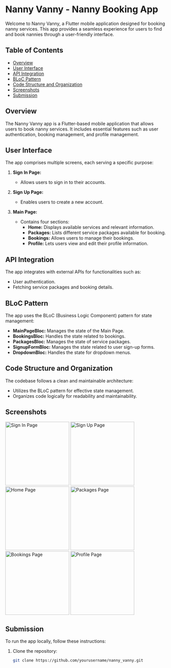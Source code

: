 # Nanny Vanny - Nanny Booking App

Welcome to Nanny Vanny, a Flutter mobile application designed for booking nanny services. This app provides a seamless experience for users to find and book nannies through a user-friendly interface.

## Table of Contents

- [Overview](#overview)
- [User Interface](#user-interface)
- [API Integration](#api-integration)
- [BLoC Pattern](#bloc-pattern)
- [Code Structure and Organization](#code-structure-and-organization)
- [Screenshots](#screenshots)
- [Submission](#submission)

## Overview

The Nanny Vanny app is a Flutter-based mobile application that allows users to book nanny services. It includes essential features such as user authentication, booking management, and profile management.

## User Interface

The app comprises multiple screens, each serving a specific purpose:

1. **Sign In Page:**
    - Allows users to sign in to their accounts.

2. **Sign Up Page:**
    - Enables users to create a new account.

3. **Main Page:**
    - Contains four sections:
        - **Home:** Displays available services and relevant information.
        - **Packages:** Lists different service packages available for booking.
        - **Bookings:** Allows users to manage their bookings.
        - **Profile:** Lets users view and edit their profile information.

## API Integration

The app integrates with external APIs for functionalities such as:

- User authentication.
- Fetching service packages and booking details.

## BLoC Pattern

The app uses the BLoC (Business Logic Component) pattern for state management:

- **MainPageBloc:** Manages the state of the Main Page.
- **BookingsBloc:** Handles the state related to bookings.
- **PackagesBloc:** Manages the state of service packages.
- **SignupFormBloc:** Manages the state related to user sign-up forms.
- **DropdownBloc:** Handles the state for dropdown menus.

## Code Structure and Organization

The codebase follows a clean and maintainable architecture:
- Utilizes the BLoC pattern for effective state management.
- Organizes code logically for readability and maintainability.

## Screenshots

<img src="/screenshots/sign_in.jpg" alt="Sign In Page" width="200"/>
<img src="/screenshots/sign_up.jpg" alt="Sign Up Page" width="200"/>
<img src="/screenshots/home.jpg" alt="Home Page" width="200"/>
<img src="/screenshots/packages.jpg" alt="Packages Page" width="200"/>
<img src="/screenshots/bookings.jpg" alt="Bookings Page" width="200"/>
<img src="/screenshots/profile.jpg" alt="Profile Page" width="200"/>

## Submission

To run the app locally, follow these instructions:

1. Clone the repository:

   ```bash
   git clone https://github.com/yourusername/nanny_vanny.git
